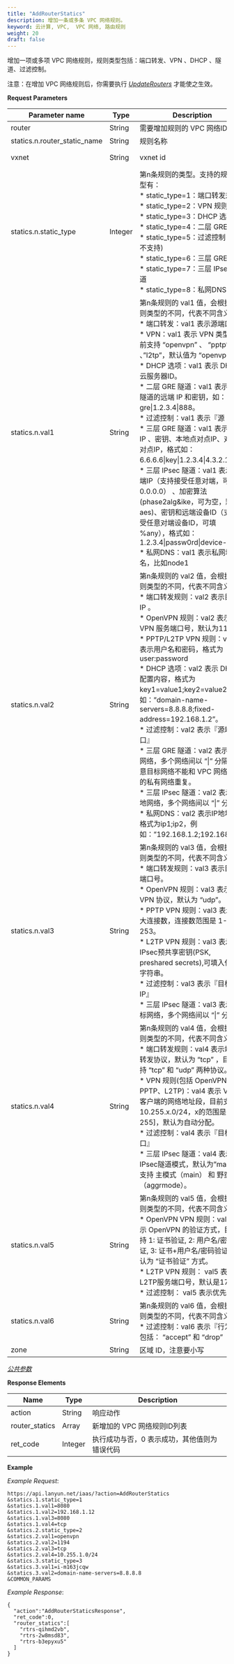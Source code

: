 ```yaml
---
title: "AddRouterStatics"
description: 增加一条或多条 VPC 网络规则。
keyword: 云计算, VPC,  VPC 网络, 路由规则
weight: 20
draft: false
---
```


增加一项或多项 VPC 网络规则，规则类型包括：端口转发、VPN 、DHCP 、隧道、过滤控制。 

注意：在增加 VPC 网络规则后，你需要执行 [_UpdateRouters_](../update_routers/) 才能使之生效。

**Request Parameters**

| Parameter name | Type | Description | Required |
| --- | --- | --- | --- |
| router | String | 需要增加规则的 VPC 网络ID | Yes |
| statics.n.router_static_name | String | 规则名称 | No |
| vxnet | String | vxnet id | Yes only in VPC |
| statics.n.static_type | Integer | 第n条规则的类型。支持的规则类型有：<br/>*   static_type=1：端口转发规则<br/>*   static_type=2：VPN 规则<br/>*   static_type=3：DHCP 选项<br/>*   static_type=4：二层 GRE 隧道<br/>*   static_type=5：过滤控制 (VPC不支持)<br/>*   static_type=6：三层 GRE 隧道<br/>*   static_type=7：三层 IPsec 隧道<br/>*   static_type=8：私网DNS | Yes |
| statics.n.val1 | String | 第n条规则的 val1 值，会根据规则类型的不同，代表不同含义：<br/>*   端口转发：val1 表示源端口。<br/>*   VPN：val1 表示 VPN 类型，目前支持 “openvpn” 、 “pptp” 、”l2tp”，默认值为 “openvpn”。<br/>*   DHCP 选项：val1 表示 DHCP 云服务器ID。<br/>*   二层 GRE 隧道：val1 表示二层隧道的远端 IP 和密钥，如：gre&#124;1.2.3.4&#124;888。<br/>*   过滤控制：val1 表示『源 IP』<br/>*   三层 GRE 隧道：val1 表示远端 IP 、密钥、本地点对点IP、对端点对点IP，格式如：6.6.6.6&#124;key&#124;1.2.3.4&#124;4.3.2.1。<br/>*   三层 IPsec 隧道：val1 表示远端IP（支持接受任意对端，可填 0.0.0.0） 、加密算法(phase2alg&ike，可为空，默认aes)、密钥和远端设备ID（支持接受任意对端设备ID，可填 %any），格式如：1.2.3.4&#124;passw0rd&#124;device-id<br/>*   私网DNS：val1 表示私网域名，比如node1 | Yes |
| statics.n.val2 | String | 第n条规则的 val2 值，会根据规则类型的不同，代表不同含义：<br/>*   端口转发规则：val2 表示目标 IP 。<br/>*   OpenVPN 规则：val2 表示 VPN 服务端口号，默认为1194。<br/>*   PPTP/L2TP VPN 规则：val2 表示用户名和密码，格式为 user:password<br/>*   DHCP 选项：val2 表示 DHCP 配置内容，格式为key1=value1;key2=value2，例如：”domain-name-servers=8.8.8.8;fixed-address=192.168.1.2”。<br/>*   过滤控制：val2 表示『源端口』<br/>*   三层 GRE 隧道：val2 表示目标网络，多个网络间以 “&#124;” 分隔。注意目标网络不能和 VPC 网络已有的私有网络重复。<br/>*   三层 IPsec 隧道：val2 表示本地网络，多个网络间以 “&#124;” 分隔。<br/>*   私网DNS：val2 表示IP地址，格式为ip1;ip2，例如：”192.168.1.2;192.168.1.3” | No |
| statics.n.val3 | String | 第n条规则的 val3 值，会根据规则类型的不同，代表不同含义：<br/>*   端口转发规则：val3 表示目标端口号。<br/>*   OpenVPN 规则：val3 表示 VPN 协议，默认为 “udp”。<br/>*   PPTP VPN 规则：val3 表示最大连接数，连接数范围是 1-253。<br/>*   L2TP VPN 规则：val3 表示IPsec预共享密钥(PSK, preshared secrets),可填入任意字符串。<br/>*   过滤控制：val3 表示『目标 IP』<br/>*   三层 IPsec 隧道：val3 表示目标网络，多个网络间以 “&#124;” 分隔。 | No |
| statics.n.val4 | String | 第n条规则的 val4 值，会根据规则类型的不同，代表不同含义：<br/>*   端口转发规则：val4 表示端口转发协议，默认为 “tcp” ，目前支持 “tcp” 和 “udp” 两种协议。<br/>*   VPN 规则(包括 OpenVPN 、PPTP、L2TP)：val4 表示 VPN 客户端的网络地址段，目前支持10.255.x.0/24，x的范围是[0-255]，默认为自动分配。<br/>*   过滤控制：val4 表示『目标端口』<br/>*   三层 IPsec 隧道：val4 表示IPsec隧道模式，默认为”main”，支持 主模式（main） 和 野蛮模式（aggrmode）。 | No |
| statics.n.val5 | String | 第n条规则的 val5 值，会根据规则类型的不同，代表不同含义：<br/>*   OpenVPN VPN 规则：val5 表示 OpenVPN 的验证方式，目前支持 1: 证书验证, 2: 用户名/密码验证, 3: 证书+用户名/密码验证，默认为 “证书验证” 方式。<br/>*   L2TP VPN 规则： val5 表示L2TP服务端口号，默认是1701。<br/>*   过滤控制： val5 表示优先级 | No |
| statics.n.val6 | String | 第n条规则的 val6 值，会根据规则类型的不同，代表不同含义：<br/>*   过滤控制：val6 表示『行为』，包括： “accept” 和 “drop” | No |
| zone | String | 区域 ID，注意要小写 | Yes |

[_公共参数_](../../get_api/parameters/)

**Response Elements**

| Name | Type | Description |
| --- | --- | --- |
| action | String | 响应动作 |
| router_statics | Array | 新增加的 VPC 网络规则ID列表 |
| ret_code | Integer | 执行成功与否，0 表示成功，其他值则为错误代码 |

**Example**

_Example Request_:

```
https://api.lanyun.net/iaas/?action=AddRouterStatics
&statics.1.static_type=1
&statics.1.val1=8080
&statics.1.val2=192.168.1.12
&statics.1.val3=8080
&statics.1.val4=tcp
&statics.2.static_type=2
&statics.2.val1=openvpn
&statics.2.val2=1194
&statics.2.val3=tcp
&statics.2.val4=10.255.1.0/24
&statics.3.static_type=3
&statics.3.val1=i-m163jcqw
&statics.3.val2=domain-name-servers=8.8.8.8
&COMMON_PARAMS
```

_Example Response_:

```
{
  "action":"AddRouterStaticsResponse",
  "ret_code":0,
  "router_statics":[
    "rtrs-qihmd2vb",
    "rtrs-2w8msd83",
    "rtrs-b3epyxu5"
  ]
}
```
